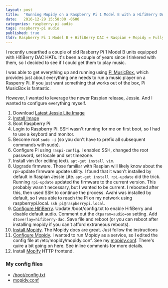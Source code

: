 ```yaml
---
layout: post
title:  "Running Mopidy on a Raspberry Pi 1 Model B with a HifiBerry DAC using Raspian Jessie"
date:   2016-12-29 15:58:00 -0600
categories: raspberry-pi audio
tags: raspberry-pi audio
published: true
tldr: Raspberry Pi 1 Model B + HifiBerry DAC + Raspian + Mopidy = Fully Operational HiFi Music Player
---
```


I recently unearthed a couple of old Rasberry Pi 1 Model B units equipped with HifiBerry DAC HATs. It's been
a couple of years since I tinkered with them, so I decided to see if I could get them to play music. 

I was able to get everything up and running using [Pi MusicBox](http://www.pimusicbox.com/), which provides
just about everything one needs to run a music player on a Rasperry Pi. If you just want something that works 
out of the box, Pi MusicBox is fantastic.

However, I wanted to leverage the newer Raspian release, Jessie. And I wanted to configure everything myself. 


1. Download [Latest Jessie Lite Image](https://downloads.raspberrypi.org/raspbian_lite_latest.torrent)
2. [Install Image](https://www.raspberrypi.org/documentation/installation/installing-images/README.md)
3. Boot Raspberry Pi
4. Login to Raspberry Pi. SSH wasn't running for me on first boot, so I had to use a keybord and monitor.
5. Become root `sudo -i` (so you don't have to prefix all subsequent commands with sudo).
6. Configure Pi using `raspi-config`. I enabled SSH, changed the root password, set locale and set timezone.
7. Install vim (for editing text). `apt-get install vim`.
7. Upgrade firmware. Those familiar with Raspian will likely know about the rpi-update firmware update utility. I found that
   it wasn't installed by default in Raspian Jessie Lite. `apt-get install rpi-update` did the trick. Running `rpi-update` updated
   the firmware to the current version. This probably wasn't necessary, but I wanted to be current. I rebooted after this, then
   used SSH to continue the process. Avahi was installed by default, so I was able to reach the Pi on my network using 
   raspberrypi.local. `ssh pi@raspberrypi.local`. 
8. [Configure HifiBerry](https://support.hifiberry.com/hc/en-us/articles/205377651-Configuring-Linux-4-x-or-higher). Update /boot/config.txt
   to enable HifiBerry and disable default audio. Comment out the `dtparam=audio=on` setting. Add `dtoverlay=hifiberry-dac`. Save file and reboot (or
   you can reboot after installing mopidy if you can't afford extraneous reboots).
9. [Install Mopidy](https://docs.mopidy.com/en/latest/installation/debian/#debian-install). The Mopidy docs are great. Just follow the instructions
10. [Configure Mopidy](https://docs.mopidy.com/en/latest/config/). I wanted to run Mopidy as a service, so I edited the config file at /etc/mopidy/mopidy.conf.
    See my [mopidy.conf](https://gist.github.com/lannon/26f048d91f064faa366f3005a0ff209f). There's quire a bit going on here. See inline comments for more details.
11. Install [Mopify](https://github.com/dirkgroenen/mopidy-mopify#installation) HTTP frontend. 

### My config files

* [/boot/config.txt](https://gist.github.com/lannon/74ad21f3fa557a2b95ecf74e696ba493)
* [mopidy.conf](https://gist.github.com/lannon/26f048d91f064faa366f3005a0ff209f)
